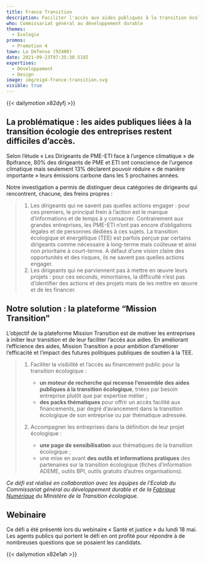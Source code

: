 ```yaml
---
title: France Transition
description: Faciliter l'accès aux aides publiques à la transition écologique et énergétique
who: Commissariat général au développement durable
themes:
  - Ecologie
promos:
  - Promotion 4
town: La Défense (92400)
date: 2021-09-23T07:35:30.519Z
expertises:
  - Développement
  - Design
image: img/eig4-france-transition.svg
visible: true
---
```

{{< dailymotion x82dyfj >}}

## La problématique : les aides publiques liées à la transition écologie des entreprises restent difficiles d’accès.

Selon l’étude « Les Dirigeants de PME-ETI face à l’urgence climatique » de Bpifrance, 80% des dirigeants de PME et ETI ont conscience de l’urgence climatique mais seulement 13% déclarent pouvoir réduire « de manière importante » leurs émissions carbone dans les 5 prochaines années.

Notre investigation a permis de distinguer deux catégories de dirigeants qui rencontrent, chacune, des freins propres :

> 1. Les dirigeants qui ne savent pas quelles actions engager : pour ces premiers, le principal frein à l’action est le manque d’informations et de temps à y consacrer. Contrairement aux grandes entreprises, les PME-ETI n’ont pas encore d’obligations légales et de personnes dédiées à ces sujets. La transition écologique et énergétique (TEE) est parfois perçue par certains dirigeants comme nécessaire à long-terme mais coûteuse et ainsi non prioritaire à court-terme. A défaut d’une vision claire des opportunités et des risques, ils ne savent pas quelles actions engager.
> 2. Les dirigeants qui ne parviennent pas à mettre en œuvre leurs projets : pour ces seconds, minoritaires, la difficulté n’est pas d’identifier des actions et des projets mais de les mettre en œuvre et de les financer.

## Notre solution : la plateforme “Mission Transition”

L’objectif de la plateforme Mission Transition est de motiver les entreprises à initier leur transition et de leur faciliter l’accès aux aides. En améliorant l’efficience des aides, Mission Transition a pour ambition d’améliorer l’efficacité et l’impact des futures politiques publiques de soutien à la TEE.

> 1. Faciliter la visibilité et l’accès au financement public pour la transition écologique :
>
>    * **un moteur de recherche qui recense l’ensemble des aides publiques à la transition écologique**, triées par besoin entreprise plutôt que par expertise métier ;
>    * **des packs thématiques** pour offrir un accès facilité aux financements, par degré d’avancement dans la transition écologique de son entreprise ou par thématique adressée.
> 2. Accompagner les entreprises dans la définition de leur projet écologique :
>
>    * **une page de sensibilisation** aux thématiques de la transition écologique ;
>    * une mise en avant **des outils et informations pratiques** des partenaires sur la transition écologique (fiches d’information ADEME, outils BPI, outils gratuits d’autres organisations).

*Ce défi est réalisé en collaboration avec les équipes de l’Ecolab du Commissariat général au développement durable et de la [Fabrique Numérique](https://beta.gouv.fr/incubateurs/mtes.html) du Ministère de la Transition écologique.*

## Webinaire

Ce défi a été présenté lors du webinaire « Santé et justice » du lundi 18 mai. Les agents publics qui portent le défi en ont profité pour répondre à de nombreuses questions que se posaient les candidats. 

{{< dailymotion x82e1ah >}}